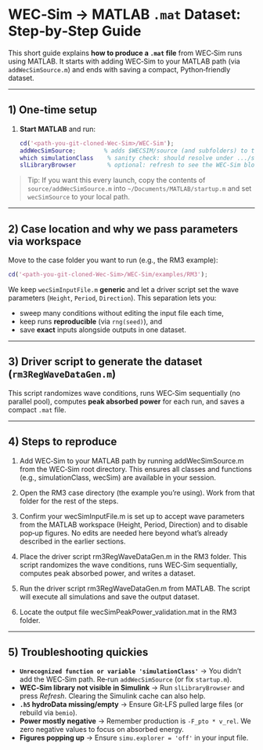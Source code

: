 # WEC‑Sim → MATLAB `.mat` Dataset: Step‑by‑Step Guide

This short guide explains **how to produce a `.mat` file** from WEC‑Sim runs using MATLAB. It starts with adding WEC‑Sim to your MATLAB path (via `addWecSimSource.m`) and ends with saving a compact, Python‑friendly dataset.

---

## 1) One‑time setup

1. **Start MATLAB** and run:
   ```matlab
   cd('<path-you-git-cloned-Wec-Sim>/WEC-Sim');
   addWecSimSource;        % adds $WECSIM/source (and subfolders) to the path
   which simulationClass    % sanity check: should resolve under .../source/objects
   slLibraryBrowser         % optional: refresh to see the WEC‑Sim block library
   ```

> Tip: If you want this every launch, copy the contents of `source/addWecSimSource.m` into `~/Documents/MATLAB/startup.m` and set `wecSimSource` to your local path.

---

## 2) Case location and why we pass parameters via workspace

Move to the case folder you want to run (e.g., the RM3 example):
```matlab
cd('<path-you-git-cloned-Wec-Sim>/WEC-Sim/examples/RM3');
```

We keep `wecSimInputFile.m` **generic** and let a driver script set the wave parameters (`Height`, `Period`, `Direction`). This separation lets you:
- sweep many conditions without editing the input file each time,
- keep runs **reproducible** (via `rng(seed)`), and
- save **exact** inputs alongside outputs in one dataset.

---

## 3) Driver script to generate the dataset (`rm3RegWaveDataGen.m`)

This script randomizes wave conditions, runs WEC‑Sim sequentially (no parallel pool), computes **peak absorbed power** for each run, and saves a compact `.mat` file.

---

## 4) Steps to reproduce

1. Add WEC‑Sim to your MATLAB path by running addWecSimSource.m from the WEC‑Sim root directory. This ensures all classes and functions (e.g., simulationClass, wecSim) are available in your session.

2. Open the RM3 case directory (the example you’re using). Work from that folder for the rest of the steps.

3. Confirm your wecSimInputFile.m is set up to accept wave parameters from the MATLAB workspace (Height, Period, Direction) and to disable pop‑up figures. No edits are needed here beyond what’s already described in the earlier sections.

4. Place the driver script rm3RegWaveDataGen.m in the RM3 folder. This script randomizes the wave conditions, runs WEC‑Sim sequentially, computes peak absorbed power, and writes a dataset.

5. Run the driver script rm3RegWaveDataGen.m from MATLAB. The script will execute all simulations and save the output dataset.

6. Locate the output file wecSimPeakPower_validation.mat in the RM3 folder.

---

## 5) Troubleshooting quickies

- **`Unrecognized function or variable 'simulationClass'`** → You didn’t add the WEC‑Sim path. Re‑run `addWecSimSource` (or fix `startup.m`).
- **WEC‑Sim library not visible in Simulink** → Run `slLibraryBrowser` and press *Refresh*. Clearing the Simulink cache can also help.
- **`.h5` hydroData missing/empty** → Ensure Git‑LFS pulled large files (or rebuild via `bemio`).
- **Power mostly negative** → Remember production is `-F_pto * v_rel`. We zero negative values to focus on absorbed energy.
- **Figures popping up** → Ensure `simu.explorer = 'off'` in your input file.


